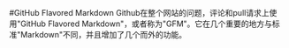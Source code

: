 #GitHub Flavored Markdown
Github在整个网站的问题，评论和pull请求上使用"GitHub Flavored Markdown"，或者称为"GFM"。它在几个重要的地方与标准"Markdown"不同，并且增加了几个而外的功能。
